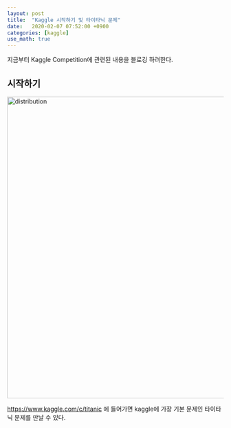 ```yaml
---
layout: post
title:  "Kaggle 시작하기 및 타이타닉 문제"
date:   2020-02-07 07:52:00 +0900
categories: [kaggle]
use_math: true
---
```


지금부터 Kaggle Competition에 관련된 내용을 블로깅 하려한다.

## 시작하기

<img src="https://raw.githubusercontent.com/jsstar522/jsstar522.github.io/master/static/img/_posts/20200207/1.png" alt="distribution" style="display:block; width:700px; margin: 0 auto;"/>

https://www.kaggle.com/c/titanic 에 들어가면 kaggle에 가장 기본 문제인 타이타닉 문제를 만날 수 있다.